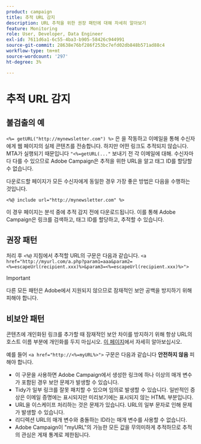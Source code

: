 ```yaml
---
product: campaign
title: 추적 URL 감지
description: URL 추적을 위한 권장 패턴에 대해 자세히 알아보기
feature: Monitoring
role: User, Developer, Data Engineer
exl-id: 7611d6a1-6c55-4ba3-b905-58426c944991
source-git-commit: 28638e76bf286f253bc7efd02db848b571ad88c4
workflow-type: tm+mt
source-wordcount: '297'
ht-degree: 3%

---
```


# 추적 URL 감지

## 불검출의 예

`<%= getURL("http://mynewsletter.com") %>` 은 을 작동하고 이메일을 통해 수신자에게 웹 페이지의 실제 콘텐츠를 전송합니다. 하지만 어떤 링크도 추적되지 않습니다. MTA가 실행되기 때문입니다 `"<%=getURL(..."` 보내기 전 각 이메일에 대해. 수신자마다 다를 수 있으므로 Adobe Campaign은 추적을 위한 URL을 알고 태그 ID를 할당할 수 없습니다.

다운로드할 페이지가 모든 수신자에게 동일한 경우 가장 좋은 방법은 다음을 수행하는 것입니다.

`<%@ include url="http://mynewsletter.com" %>`

이 경우 페이지는 분석 중에 추적 감지 전에 다운로드됩니다. 이를 통해 Adobe Campaign은 링크를 검색하고, 태그 ID를 할당하고, 추적할 수 있습니다.

## 권장 패턴

처리 후 `<%@` 지침에서 추적할 URL의 구문은 다음과 같습니다. `<a href="http://myurl.com/a.php?param1=aaa&param2=<%=escapeUrl(recipient.xxx)%>&param3=<%=escapeUrl(recipient.xxx)%>">`

>[!IMPORTANT]
>
>다른 모든 패턴은 Adobe에서 지원되지 않으므로 잠재적인 보안 공백을 방지하기 위해 피해야 합니다.

## 비보안 패턴

콘텐츠에 개인화된 링크를 추가할 때 잠재적인 보안 차이를 방지하기 위해 항상 URL의 호스트 이름 부분에 개인화를 두지 마십시오. [이 페이지](../../installation/using/privacy.md#url-personalization)에서 자세히 알아보십시오.

예를 들어 `<a href="http://<%=myURL%>">` 구문은 다음과 같습니다 **안전하지 않음** 피해야 합니다.

* 이 구문을 사용하면 Adobe Campaign에서 생성한 링크에 하나 이상의 매개 변수가 포함된 경우 보안 문제가 발생할 수 있습니다.
* Tidy가 일부 링크를 잘못 패치할 수 있으며 임의로 발생할 수 있습니다. 일반적인 증상은 이메일 증명에는 표시되지만 미리보기에는 표시되지 않는 HTML 부분입니다.
* URL을 이스케이프 처리하는 것은 문제가 있습니다. URL의 일부 문자로 인해 문제가 발생할 수 있습니다.
* 리디렉션 URL의 매개 변수와 충돌하는 ID라는 매개 변수를 사용할 수 없습니다.
* Adobe Campaign이 &quot;myURL&quot;의 가능한 모든 값을 무의미하게 추적하므로 추적의 관심은 게재 통계로 제한됩니다.
